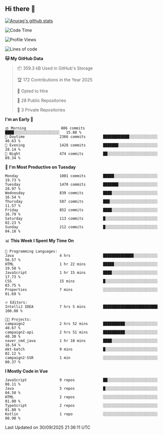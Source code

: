 ## Hi there 👋

[![Anurag's github stats](https://github-readme-stats.vercel.app/api?username=Songwonseok)](https://github.com/anuraghazra/github-readme-stats)



<!--START_SECTION:waka-->
![Code Time](http://img.shields.io/badge/Code%20Time-3%2C778%20hrs%2040%20mins-blue)

![Profile Views](http://img.shields.io/badge/Profile%20Views-0-blue)

![Lines of code](https://img.shields.io/badge/From%20Hello%20World%20I%27ve%20Written-34.8%20million%20lines%20of%20code-blue)

**🐱 My GitHub Data** 

> 📦 359.3 kB Used in GitHub's Storage 
 > 
> 🏆 172 Contributions in the Year 2025
 > 
> 💼 Opted to Hire
 > 
> 📜 28 Public Repositories 
 > 
> 🔑 3 Private Repositories 
 > 
**I'm an Early 🐤** 

```text
🌞 Morning                806 commits         ████░░░░░░░░░░░░░░░░░░░░░   15.88 % 
🌆 Daytime                2366 commits        ████████████░░░░░░░░░░░░░   46.63 % 
🌃 Evening                1428 commits        ███████░░░░░░░░░░░░░░░░░░   28.14 % 
🌙 Night                  474 commits         ██░░░░░░░░░░░░░░░░░░░░░░░   09.34 % 
```
📅 **I'm Most Productive on Tuesday** 

```text
Monday                   1001 commits        █████░░░░░░░░░░░░░░░░░░░░   19.73 % 
Tuesday                  1470 commits        ███████░░░░░░░░░░░░░░░░░░   28.97 % 
Wednesday                839 commits         ████░░░░░░░░░░░░░░░░░░░░░   16.54 % 
Thursday                 587 commits         ███░░░░░░░░░░░░░░░░░░░░░░   11.57 % 
Friday                   852 commits         ████░░░░░░░░░░░░░░░░░░░░░   16.79 % 
Saturday                 113 commits         █░░░░░░░░░░░░░░░░░░░░░░░░   02.23 % 
Sunday                   212 commits         █░░░░░░░░░░░░░░░░░░░░░░░░   04.18 % 
```


📊 **This Week I Spent My Time On** 

```text
💬 Programming Languages: 
Java                     4 hrs               ██████████████░░░░░░░░░░░   56.57 % 
HTML                     1 hr 22 mins        █████░░░░░░░░░░░░░░░░░░░░   19.50 % 
JavaScript               1 hr 15 mins        ████░░░░░░░░░░░░░░░░░░░░░   17.73 % 
CSS                      15 mins             █░░░░░░░░░░░░░░░░░░░░░░░░   03.75 % 
Properties               7 mins              ░░░░░░░░░░░░░░░░░░░░░░░░░   01.69 % 

🔥 Editors: 
IntelliJ IDEA            7 hrs 5 mins        █████████████████████████   100.00 % 

🐱‍💻 Projects: 
campaign2                2 hrs 52 mins       ██████████░░░░░░░░░░░░░░░   40.67 % 
campaign2-api            2 hrs 51 mins       ██████████░░░░░░░░░░░░░░░   40.30 % 
naver_cmd_java           1 hr 10 mins        ████░░░░░░░░░░░░░░░░░░░░░   16.54 % 
mkt-batch                9 mins              █░░░░░░░░░░░░░░░░░░░░░░░░   02.12 % 
campaign2-SSR            1 min               ░░░░░░░░░░░░░░░░░░░░░░░░░   00.37 % 
```

**I Mostly Code in Vue** 

```text
JavaScript               9 repos             ██░░░░░░░░░░░░░░░░░░░░░░░   08.11 % 
Java                     5 repos             █░░░░░░░░░░░░░░░░░░░░░░░░   04.50 % 
HTML                     2 repos             ░░░░░░░░░░░░░░░░░░░░░░░░░   01.80 % 
TypeScript               2 repos             ░░░░░░░░░░░░░░░░░░░░░░░░░   01.80 % 
Kotlin                   1 repo              ░░░░░░░░░░░░░░░░░░░░░░░░░   00.90 % 
```




 Last Updated on 30/09/2025 21:36:11 UTC
<!--END_SECTION:waka-->
